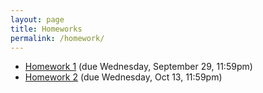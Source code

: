 ```yaml
---
layout: page
title: Homeworks
permalink: /homework/
---
```


 - [Homework 1](hw/01/STAT340F21_hw01_RVs.Rmd) (due Wednesday, September 29, 11:59pm)
 - [Homework 2](hw/02/hw02.html) (due Wednesday, Oct 13, 11:59pm)
